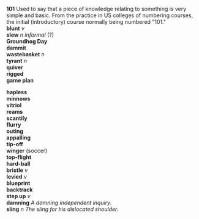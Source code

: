 
__101__ Used to say that a piece of knowledge relating to something is very simple and basic. From the practice in US colleges of numbering courses, the initial (introductory) course normally being numbered "101."  
__blunt__ _v_  
__slew__ _n_ _informal_ (?)  
__Groundhog Day__  
__dammit__  
__wastebasket__ _n_  
__tyrant__ _n_  
__quiver__  
__rigged__  
__game plan__  

__hapless__  
__minnows__  
__vitriol__  
__reams__  
__scantily__  
__flurry__  
__outing__  
__appalling__  
__tip-off__  
__winger__ (soccer)  
__top-flight__  
__hard-ball__  
__bristle__ _v_  
__levied__ _v_  
__blueprint__  
__backtrack__  
__step up__ _v_  
__damning__ _A damning independent inquiry._  
__sling__ _n_ _The sling for his dislocated shoulder._  
